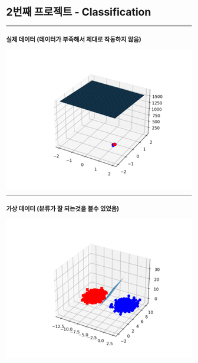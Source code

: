 # 2번째 프로젝트 - Classification
---
### 실제 데이터 (데이터가 부족해서 제대로 작동하지 않음)
![Figure_1.png](Figure_1.png)

---
### 가상 데이터 (분류가 잘 되는것을 볼수 있었음)
![Figure_2.png](Figure_2.png)
